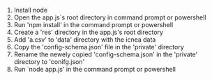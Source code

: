 1. Install node
2. Open the app.js´s root directory in command prompt or powershell
3. Run 'npm install' in the command prompt or powershell
4. Create a 'res' directory in the app.js's root directory
5. Add 'a.csv' to 'data' directory with the icnea data
6. Copy the 'config-schema.json' file in the 'private' directory
7. Rename the newely copied 'config-schema.json' in the 'private' directory to 'conifg.json'
8. Run `node app.js' in the command prompt or powershell